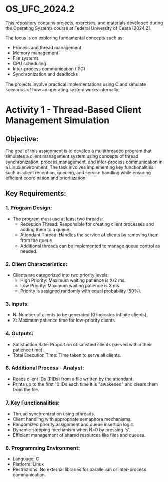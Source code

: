# OS_UFC_2024.2
This repository contains projects, exercises, and materials developed during the Operating Systems course at Federal University of Ceará [2024.2].

The focus is on exploring fundamental concepts such as:
- Process and thread management
- Memory management
- File systems
- CPU scheduling
- Inter-process communication (IPC)
- Synchronization and deadlocks
  
The projects involve practical implementations using C and simulate scenarios of how an operating system works internally.

# **Activity 1 - Thread-Based Client Management Simulation**

## Objective:
The goal of this assignment is to develop a multithreaded program that simulates a client management system using concepts of thread synchronization, process management, and inter-process communication in a Linux environment. The task involves implementing key functionalities such as client reception, queuing, and service handling while ensuring efficient coordination and prioritization.

## Key Requirements:

### 1. Program Design:
  - The program must use at least two threads:
    - Reception Thread: Responsible for creating client processes and adding them to a queue.
    - Attendant Thread: Handles the service of clients by removing them from the queue.
    - Additional threads can be implemented to manage queue control as needed.

### 2. Client Characteristics:
  - Clients are categorized into two priority levels:
    - High Priority: Maximum waiting patience is X/2 ms.
    - Low Priority: Maximum waiting patience is X ms.
    - Priority is assigned randomly with equal probability (50%).

### 3. Inputs:
  - N: Number of clients to be generated (0 indicates infinite clients).
  - X: Maximum patience time for low-priority clients.
  
### 4. Outputs:
  - Satisfaction Rate: Proportion of satisfied clients (served within their patience time).
  - Total Execution Time: Time taken to serve all clients.

### 6. Additional Process - Analyst:
  - Reads client IDs (PIDs) from a file written by the attendant.
  - Prints up to the first 10 IDs each time it is "awakened" and clears them from the file.

### 7. Key Functionalities:
  - Thread synchronization using pthreads.
  - Client handling with appropriate semaphore mechanisms.
  - Randomized priority assignment and queue insertion logic.
  - Dynamic stopping mechanism when N=0 by pressing 's'.
  - Efficient management of shared resources like files and queues.

### 8. Programming Environment:
  - Language: C
  - Platform: Linux
  - Restrictions: No external libraries for parallelism or inter-process communication.
